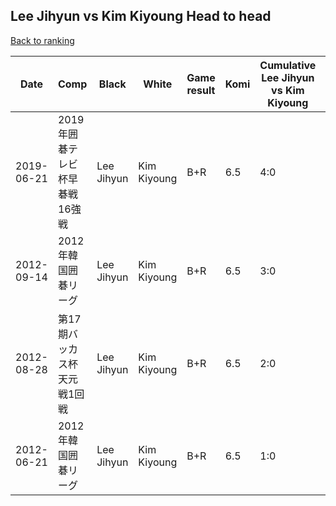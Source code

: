 ## Lee Jihyun vs Kim Kiyoung Head to head

[Back to ranking](../../index.md)




| **Date** | **Comp** | **Black** | **White** | **Game result** | **Komi** | **Cumulative Lee Jihyun vs Kim Kiyoung** | **Lee Jihyun streak** | **Kim Kiyoung streak** | 
| --- | --- | --- | --- | --- | --- | --- | --- | --- |
| 2019-06-21 | 2019年囲碁テレビ杯早碁戦16強戦 | Lee Jihyun | Kim Kiyoung | B+R | 6.5 | 4:0 | 4 | 0 | 
| 2012-09-14 | 2012年韓国囲碁リーグ | Lee Jihyun | Kim Kiyoung | B+R | 6.5 | 3:0 | 3 | 0 | 
| 2012-08-28 | 第17期バッカス杯天元戦1回戦 | Lee Jihyun | Kim Kiyoung | B+R | 6.5 | 2:0 | 2 | 0 | 
| 2012-06-21 | 2012年韓国囲碁リーグ | Lee Jihyun | Kim Kiyoung | B+R | 6.5 | 1:0 | 1 | 0 |




